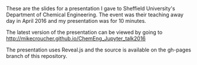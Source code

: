 These are the slides for a presentation I gave to Sheffield University's Department of Chemical Engineering. The event was their teaching away day in April 2016 and my presentation was for 10 minutes.

The latest version of the presentation can be viewed by going to http://mikecroucher.github.io/ChemEng_Jupyter_talk2016

The presentation uses Reveal.js and the source is available on the gh-pages branch of this repository.
